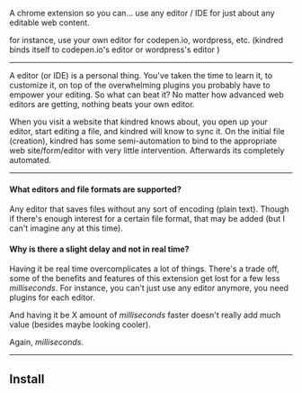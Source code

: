 A chrome extension so you can...
use any editor / IDE for just about any editable web content.

for instance, use your own editor for codepen.io, wordpress, etc.
(kindred binds itself to codepen.io's editor or wordpress's editor )

---

A editor (or IDE) is a personal thing. You've taken the time to learn it, to customize it, on top of the overwhelming plugins you probably have to empower your editing. So what can beat it? No matter how advanced web editors are getting, nothing beats your own editor.


When you visit a website that kindred knows about, you open up your editor, start editing a file, and kindred will know to sync it. On the initial file (creation), kindred has some semi-automation to bind to the appropriate web site/form/editor with very little intervention. Afterwards its completely automated.

---

#### What editors and file formats are supported?

Any editor that saves files without any sort of encoding (plain text).
Though if there's enough interest for a certain file format, that may be added (but I can't imagine any at this time).


#### Why is there a slight delay and not in real time?

Having it be real time overcomplicates a lot of things. There's a trade off, some of the benefits and features of this extension get lost for a few less _milliseconds_. For instance, you can't just use any editor anymore, you need plugins for each editor.

And having it be X amount of _milliseconds_ faster doesn't really add much value (besides maybe looking cooler).

Again, _milliseconds_.

---

## Install
